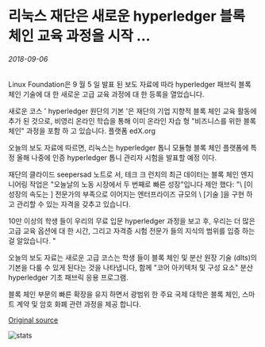 # 리눅스 재단은 새로운 hyperledger 블록 체인 교육 과정을 시작 ...

###### 2018-09-06

Linux Foundation은 9 월 5 일 발표 된 보도 자료에 따라 hyperledger 패브릭 블록 체인 기술에 대 한 새로운 고급 교육 과정에 대 한 등록을 열었습니다.

새로운 코스 ' hyperledger 원단의 기본 '은 재단의 기업 지향적 블록 체인 교육 활동에 추가 된 것으로, 비영리 온라인 학습을 통해 이미 온라인 자습 형 "비즈니스를 위한 블록 체인" 과정을 포함 하 고 있습니다. 플랫폼 edX.org

오늘의 보도 자료에 따르면, 리눅스는 hyperledger 톱니 모듈형 블록 체인 플랫폼에 특정 올해 나중에 인증 hyperledger 톱니 관리자 시험을 발표할 예정 이다.

재단의 클라이드 seepersad 노트로 서, 테크 크 런치의 최근 데이터는 블록 체인 엔지니어링 작업은 "오늘날의 노동 시장에서 두 번째로 빠른 성장"입니다 제안 했다: "\ [이 성장의 속도는 \] 전문가의 부족으로 이어지는 엔터프라이즈 규모의 \ [기술 \]을 구현 하 고 관리할 수 있는 자격을 갖추고 있습니다.

10만 이상의 학생 들이 우리의 무료 입문 hyperledger 과정을 보고 후, 우리는 더 많은 고급 교육 옵션에 대 한 시간, 그리고 자격증 시험 전문가 들의 지식의 범위를 입증 하는 걸 알았습니다. "

오늘의 보도 자료는 새로운 고급 코스는 학생 들이 블록 체인 및 분산 원장 기술 (dlts)의 기본을 다룰 수 있게 된다는 것을 나타냅니다, 함께 "코어 아키텍처 및 구성 요소" 분산 hyperledger 기초 패브릭 응용 프로그램.

블록 체인 부문의 빠른 확장을 유지 하면서 광범위 한 주요 국제 대학은 블록 체인, 스마트 계약 및 암호 화폐 관련 과정을 제공 합니다.

[Original source](https://cointelegraph.com/news/linux-foundation-launches-new-hyperledger-blockchain-training-course)

![stats](https://c.statcounter.com/11760860/0/a89fa40b/1/ "stats")